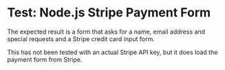 # Test: Node.js Stripe Payment Form

The expected result is a form that asks for a name, email address and special requests and a Stripe credit card input form.

This has not been tested with an actual Stripe API key, but it does load the payment form from Stripe.
